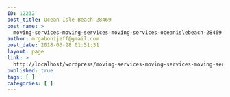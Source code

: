 ```yaml
---
ID: 12232
post_title: Ocean Isle Beach 28469
post_name: >
  moving-services-moving-services-moving-services-oceanislebeach-28469
author: mrgabonijeff@gmail.com
post_date: 2018-03-28 01:51:31
layout: page
link: >
  http://localhost/wordpress/moving-services-moving-services-moving-services-oceanislebeach-28469/
published: true
tags: [ ]
categories: [ ]
---
```

